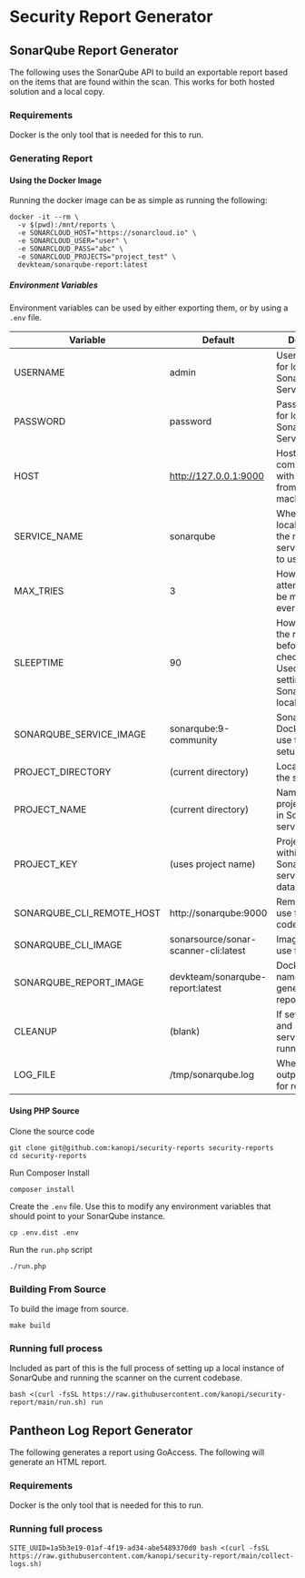 # Security Report Generator

## SonarQube Report Generator

The following uses the SonarQube API to build an exportable report based on 
the items that are found within the scan. This works for both hosted solution 
and a local copy.

### Requirements

Docker is the only tool that is needed for this to run.

### Generating Report

#### Using the Docker Image

Running the docker image can be as simple as running the following:

```shell
docker -it --rm \
  -v $(pwd):/mnt/reports \
  -e SONARCLOUD_HOST="https://sonarcloud.io" \
  -e SONARCLOUD_USER="user" \
  -e SONARCLOUD_PASS="abc" \
  -e SONARCLOUD_PROJECTS="project_test" \
  devkteam/sonarqube-report:latest
```

##### Environment Variables

Environment variables can be used by either exporting them, or by using a `.env` file.

| Variable                  | Default                              | Description                                                                                           |
|---------------------------|--------------------------------------|-------------------------------------------------------------------------------------------------------|
| USERNAME                  | admin                                | Username used for logging into SonarQube Service                                                      |
| PASSWORD                  | password                             | Password used for logging into SonarQube Service                                                      |
| HOST                      | http://127.0.0.1:9000                | Hostname to communicate with SonarQube from the host machine                                          |
| SERVICE_NAME              | sonarqube                            | When setting up locally what is the name of the service/container to use.                             |
| MAX_TRIES                 | 3                                    | How many attempts should be made before everything fails                                              |
| SLEEPTIME                 | 90                                   | How long should the requests wait before they check again.<br>Used when setting up SonarQube locally. |
| SONARQUBE_SERVICE_IMAGE   | sonarqube:9-community                | SonarQube Docker image to use for local setup                                                         |
| PROJECT_DIRECTORY         | (current directory)                  | Location to run the scan from                                                                         |
| PROJECT_NAME              | (current directory)                  | Name of the project to create in SonarQube service                                                    |
| PROJECT_KEY               | (uses project name)                  | Project key within SonarQube service to pull data for                                                 |
| SONARQUBE_CLI_REMOTE_HOST | http://sonarqube:9000                | Remote host to use for sending code scan                                                              |
| SONARQUBE_CLI_IMAGE       | sonarsource/sonar-scanner-cli:latest | Image name to use for running                                                                         |
| SONARQUBE_REPORT_IMAGE    | devkteam/sonarqube-report:latest     | Docker image name to use for generating the report                                                    |
| CLEANUP                   | (blank)                              | If set will delete and remove all services after running                                              |
| LOG_FILE                  | /tmp/sonarqube.log                   | Where should all output be sent to for reviewing                                                      |

#### Using PHP Source

Clone the source code

```shell
git clone git@github.com:kanopi/security-reports security-reports
cd security-reports
```

Run Composer Install

```shell
composer install
```

Create the `.env` file. Use this to modify any environment variables that should
point to your SonarQube instance.

```shell
cp .env.dist .env
```

Run the `run.php` script

```shell
./run.php
```

### Building From Source

To build the image from source.

```shell
make build
```

### Running full process

Included as part of this is the full process of setting up a local instance of SonarQube and running the scanner on the 
current codebase.

```shell
bash <(curl -fsSL https://raw.githubusercontent.com/kanopi/security-report/main/run.sh) run
```

## Pantheon Log Report Generator

The following generates a report using GoAccess. The following will generate an HTML report.

### Requirements

Docker is the only tool that is needed for this to run.

### Running full process

```shell
SITE_UUID=1a5b3e19-01af-4f19-ad34-abe5489370d0 bash <(curl -fsSL https://raw.githubusercontent.com/kanopi/security-report/main/collect-logs.sh)
```
